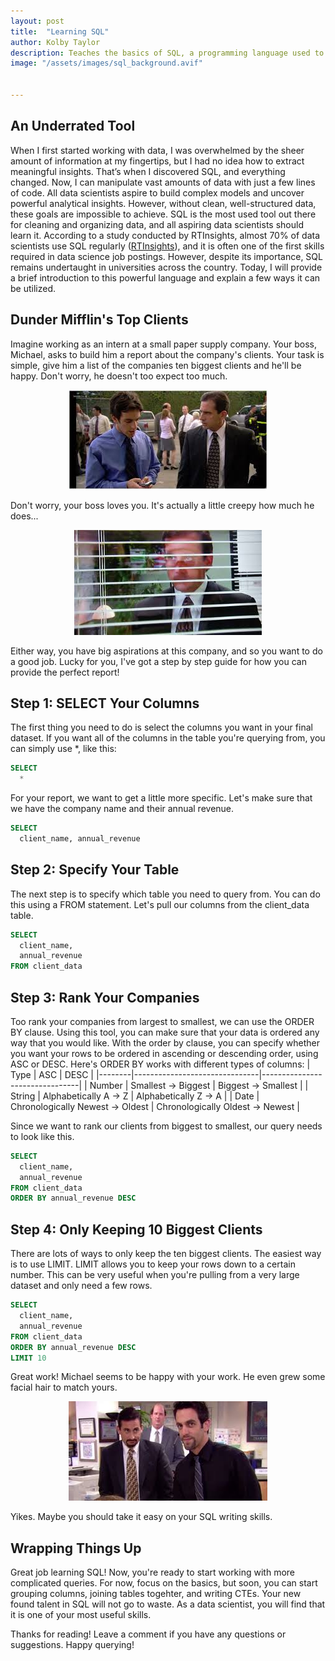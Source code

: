 ```yaml
---
layout: post
title:  "Learning SQL"
author: Kolby Taylor
description: Teaches the basics of SQL, a programming language used to gather and organize data.   
image: "/assets/images/sql_background.avif"


---
```


## An Underrated Tool
When I first started working with data, I was overwhelmed by the sheer amount of information at my fingertips, but I had no idea how to extract meaningful insights. That’s when I discovered SQL, and everything changed. Now, I can manipulate vast amounts of data with just a few lines of code.
All data scientists aspire to build complex models and uncover powerful analytical insights. However, without clean, well-structured data, these goals are impossible to achieve. SQL is the most used tool out there for cleaning and organizing data, and all aspiring data scientists should learn it.
According to a study conducted by RTInsights, almost 70% of data scientists use SQL regularly ([RTInsights](https://www.rtinsights.com/almost-70-of-data-scientists-use-sql-regularly/)), and it is often one of the first skills required in data science job postings. However, despite its importance, SQL remains undertaught in universities across the country. Today, I will provide a brief introduction to this powerful language and explain a few ways it can be utilized.
 
 
## Dunder Mifflin's Top Clients
Imagine working as an intern at a small paper supply company. Your boss, Michael, asks to build him a report about the company's clients. Your task is simple, give him a list of the companies ten biggest clients and he'll be happy. Don't worry, he doesn't too expect too much.


<div style="text-align: center;">
  <img src="/assets/images/michael_and_ryan.jpeg" alt="You and Your Boss" />
</div>

Don't worry, your boss loves you. It's actually a little creepy how much he does... 

<div style="text-align: center;">
  <img src="/assets/images/michael_watching_ryan.jpeg" alt="Creep?" />
</div>

Either way, you have big aspirations at this company, and so you want to do a good job. Lucky for you, I've got a step by step guide for how you can provide the perfect report!

## Step 1: SELECT Your Columns
The first thing you need to do is select the columns you want in your final dataset. If you want all of the columns in the table you're querying from, you can simply use *, like this:

``` sql
SELECT
  *
```

For your report, we want to get a little more specific. Let's make sure that we have the company name and their annual revenue.
``` sql
SELECT
  client_name, annual_revenue
```

## Step 2: Specify Your Table
The next step is to specify which table you need to query from. You can do this using a FROM statement. Let's pull our columns from the client_data table.

``` sql
SELECT
  client_name,
  annual_revenue
FROM client_data
```
## Step 3: Rank Your Companies
Too rank your companies from largest to smallest, we can use the ORDER BY clause. Using this tool, you can make sure that your data is ordered any way that you would like. With the order by clause, you can specify whether you want your rows to be ordered in ascending or descending order, using ASC or DESC. Here's ORDER BY works with different types of columns:
| Type   | ASC                           | DESC                           |
|--------|-------------------------------|--------------------------------|
| Number | Smallest -> Biggest           | Biggest -> Smallest            |
| String | Alphabetically A -> Z         | Alphabetically Z -> A          |
| Date   | Chronologically Newest -> Oldest | Chronologically Oldest -> Newest |


Since we want to rank our clients from biggest to smallest, our query needs to look like this.

``` sql
SELECT
  client_name,
  annual_revenue
FROM client_data
ORDER BY annual_revenue DESC
```


## Step 4: Only Keeping 10 Biggest Clients
There are lots of ways to only keep the ten biggest clients. The easiest way is to use LIMIT. LIMIT allows you to keep your rows down to a certain number. This can be very useful when you're pulling from a very large dataset and only need a few rows.

``` sql
SELECT
  client_name,
  annual_revenue
FROM client_data
ORDER BY annual_revenue DESC
LIMIT 10
```

Great work! Michael seems to be happy with your work. He even grew some facial hair to match yours.

<div style="text-align: center;">
  <img src="/assets/images/goatees.jpeg" alt="Matching Goatees" />
</div>

Yikes. Maybe you should take it easy on your SQL writing skills. 

## Wrapping Things Up
Great job learning SQL! Now, you're ready to start working with more complicated queries. For now, focus on the basics, but soon, you can start grouping columns, joining tables togehter, and writing CTEs. Your new found talent in SQL will not go to waste. As a data scientist, you will find that it is one of your most useful skills.

Thanks for reading! Leave a comment if you have any questions or suggestions. Happy querying!

